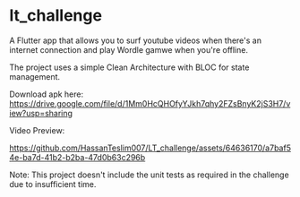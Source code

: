 # lt_challenge

A Flutter app that allows you to surf youtube videos when there's an internet connection and play Wordle gamwe when you're offline.

The project uses a simple Clean Architecture with BLOC for state management.

Download apk here: https://drive.google.com/file/d/1Mm0HcQHOfyYJkh7qhy2FZsBnyK2jS3H7/view?usp=sharing

Video Preview: 

https://github.com/HassanTeslim007/LT_challenge/assets/64636170/a7baf54e-ba7d-41b2-b2ba-47d0b63c296b

Note: This project doesn't include the unit tests as required in the challenge due to insufficient time.




